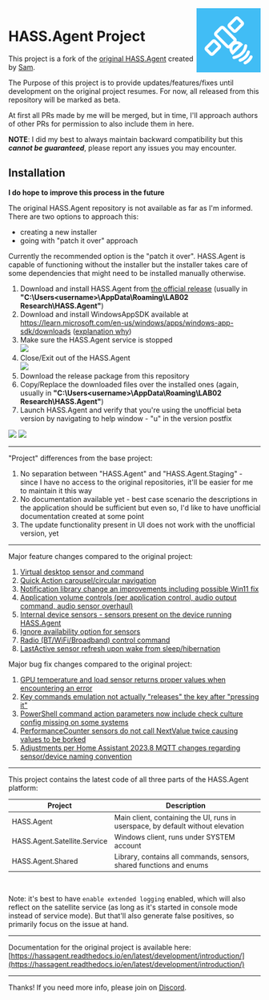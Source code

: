<a href="https://github.com/LAB02-Research/HASS.Agent/">
    <img src="https://raw.githubusercontent.com/LAB02-Research/HASS.Agent/main/images/logo_128.png" alt="HASS.Agent logo" title="HASS.Agent" align="right" height="128" /></a>

# HASS.Agent Project

This project is a fork of the [original HASS.Agent](https://github.com/LAB02-Research/HASS.Agent) created by [Sam](https://github.com/LAB02-Research).

The Purpose of this project is to provide updates/features/fixes until development on the original project resumes. For now, all released from this repository will be marked as beta.

At first all PRs made by me will be merged, but in time, I'll approach authors of other PRs for permission to also include them in here.

**NOTE**: I did my best to always maintain backward compatibility but this ***cannot be guaranteed***, please report any issues you may encounter.

## Installation

**I do hope to improve this process in the future**

The original HASS.Agent repository is not available as far as I'm informed.<br>
There are two options to approach this:
- creating a new installer
- going with "patch it over" approach

Currently the recommended option is the "patch it over". HASS.Agent is capable of functioning without the installer but the installer takes care of some dependencies that might need to be installed manually otherwise.
<br>
1. Download and install HASS.Agent from [the official release](https://github.com/LAB02-Research/HASS.Agent/releases) (usually in **"C:\Users\<username>\AppData\Roaming\LAB02 Research\HASS.Agent\"**)
2. Download and install WindowsAppSDK available at https://learn.microsoft.com/en-us/windows/apps/windows-app-sdk/downloads ([explanation why](https://github.com/LAB02-Research/HASS.Agent.Staging/pull/18))
3. Make sure the HASS.Agent service is stopped
<br><img src="https://github.com/amadeo-alex/HASS.Agent/assets/68441479/38590ab0-7d42-4790-9629-73596725d75e" height="350px" />
4. Close/Exit out of the HASS.Agent
<br><img src="https://github.com/amadeo-alex/HASS.Agent/assets/68441479/38939e3d-6dff-447c-a497-78def5fa41ff" height="350px" />
6. Download the release package from this repository
7. Copy/Replace the downloaded files over the installed ones (again, usually in **"C:\Users\<username>\AppData\Roaming\LAB02 Research\HASS.Agent\"**)
8. Launch HASS.Agent and verify that you're using the unofficial beta version by navigating to help window - "u" in the version postfix
<img src="https://github.com/amadeo-alex/HASS.Agent/assets/68441479/19edc4f6-e674-4238-8d11-d50c16feb8a9" height="350px" />
<img src="https://github.com/amadeo-alex/HASS.Agent/assets/68441479/05df8795-b8f6-4a9e-b666-a55b89196a3e" height="350px" />

----

"Project" differences from the base project:
1. No separation between "HASS.Agent" and "HASS.Agent.Staging" - since I have no access to the original repositories, it'll be easier for me to maintain it this way
2. No documentation available yet - best case scenario the descriptions in the application should be sufficient but even so, I'd like to have unofficial documentation created at some point
3. The update functionality present in UI does not work with the unofficial version, yet

----

Major feature changes compared to the original project:
1. [Virtual desktop sensor and command](https://github.com/LAB02-Research/HASS.Agent.Staging/pull/12)
2. [Quick Action carousel/circular navigation](https://github.com/LAB02-Research/HASS.Agent.Staging/pull/15)
3. [Notification library change an improvements including possible Win11 fix](https://github.com/LAB02-Research/HASS.Agent.Staging/pull/18)
4. [Application volume controls (per application control, audio output command, audio sensor overhaul)](https://github.com/LAB02-Research/HASS.Agent.Staging/pull/19)
5. [Internal device sensors - sensors present on the device running HASS.Agent](https://github.com/LAB02-Research/HASS.Agent.Staging/pull/21)
6. [Ignore availability option for sensors](https://github.com/LAB02-Research/HASS.Agent.Staging/pull/22)
6. [Radio (BT/WiFi/Broadband) control command](https://github.com/LAB02-Research/HASS.Agent.Staging/pull/23)
7. [LastActive sensor refresh upon wake from sleep/hibernation](https://github.com/LAB02-Research/HASS.Agent.Staging/pull/9)

Major bug fix changes compared to the original project:
1. [GPU temperature and load sensor returns proper values when encountering an error](https://github.com/LAB02-Research/HASS.Agent.Staging/pull/10)
2. [Key commands emulation not actually "releases" the key after "pressing it"](https://github.com/LAB02-Research/HASS.Agent.Staging/pull/13)
3. [PowerShell command action parameters now include check culture config missing on some systems](https://github.com/LAB02-Research/HASS.Agent.Staging/pull/14)
4. [PerformanceCounter sensors do not call NextValue twice causing values to be borked](https://github.com/LAB02-Research/HASS.Agent.Staging/pull/16)
5. [Adjustments per Home Assistant 2023.8 MQTT changes regarding sensor/device naming convention](https://github.com/LAB02-Research/HASS.Agent.Staging/pull/20)

----

This project contains the latest code of all three parts of the HASS.Agent platform:


| Project | Description |
|---|---|
| HASS.Agent | Main client, containing the UI, runs in userspace, by default without elevation |
| HASS.Agent.Satellite.Service | Windows client, runs under SYSTEM account |
| HASS.Agent.Shared | Library, contains all commands, sensors, shared functions and enums |

<br/>


Note: it's best to have `enable extended logging` enabled, which will also reflect on the satellite service (as long as it's started in console mode instead of service mode). But that'll also generate false positives, so primarily focus on the issue at hand.

----

Documentation for the original project is available here: [https://hassagent.readthedocs.io/en/latest/development/introduction/](https://hassagent.readthedocs.io/en/latest/development/introduction/)

----

Thanks! If you need more info, please join on [Discord](https://discord.gg/nMvqzwrVBU).

